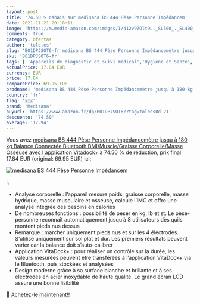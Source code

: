 ```yaml
---
layout: post
title: '74.50 % rabais sur medisana BS 444 Pèse Personne Impédancem'
date: 2021-11-21 20:18:11
image: 'https://m.media-amazon.com/images/I/412v9ZQlt9L._SL500_._SL400_.jpg'
comments: true
category: ofertas
author: 'tole.es'
slug: 'B01DPJSOT6-fr medisana BS 444 Pèse Personne Impédancemètre jusqu à 180...'
sku: 'B01DPJSOT6-fr'
tags: [ 'Appareils de diagnostic et suivi médical','Hygiène et Santé','Matériel et fournitures médicales','Pèse-personne','Pèse-personne numériques','medisana', ]
actualPrice: 17.84 EUR
currency: EUR
price: 17.84
comparePrice: 69.95 EUR
prodname: 'medisana BS 444 Pèse Personne Impédancemètre jusqu à 180 kg  Balance Connectée  Bluetooth  BMI/Muscle/Graisse Corporelle/Masse Osseuse avec l application Vitadock+'
country: 'fr'
flag: '🇫🇷'
brand: 'Medisana'
buyurl: 'https://www.amazon.fr/dp/B01DPJSOT6/?tag=tolees0d-21'
descuento: '74.50'
average: '17.94'
---
```


Vous avez [medisana BS 444 Pèse Personne Impédancemètre jusqu à 180 kg  Balance Connectée  Bluetooth  BMI/Muscle/Graisse Corporelle/Masse Osseuse avec l application Vitadock+](https://www.amazon.fr/dp/B01DPJSOT6/?tag=tolees0d-21)  à  74.50 % de réduction, prix final  17.84 EUR (original: 69.95 EUR) ici:

[![medisana BS 444 Pèse Personne Impédancem](https://m.media-amazon.com/images/I/412v9ZQlt9L._SL500_._SL400_.jpg)](https://www.amazon.fr/dp/B01DPJSOT6/?tag=tolees0d-21)

ℹ️:

- Analyse corporelle : l’appareil mesure poids, graisse corporelle, masse hydrique, masse musculaire et osseuse, calcule l’IMC et offre une analyse intégrée des besoins en calories
- De nombreuses fonctions : possibilité de peser en kg, lb et st. Le pèse-personne reconnaît automatiquement jusqu’à 8 utilisateurs dès quils montent pieds nus dessus
- Remarque : marcher uniquement pieds nus et sur les 4 électrodes. S’utilise uniquement sur sol plat et dur. Les premiers résultats peuvent varier car la balance doit s’auto-calibrer
- Application VitaDock+ : pour réaliser un contrôle sur la durée, les valeurs mesurées peuvent être transférées à l’application VitaDock+ via le Bluetooth, puis stockées et analysées
- Design moderne grâce à sa surface blanche et brillante et à ses électrodes en acier inoxydable de haute qualité. Le grand écran LCD assure une bonne lisibilité

[🛒 Achetez-le maintenant!!](https://www.amazon.fr/dp/B01DPJSOT6/?tag=tolees0d-21)
